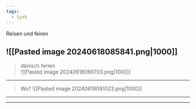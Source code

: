 ```yaml
---
tags:
  - tysk
---
```

 Reisen und feiren   
  
![[Pasted image 20240618085841.png|1000]]
---
> dänisch ferien  
![[Pasted image 20240618090703.png|1000]]
---
> Wo?
![[Pasted image 20240618091023.png|1000]]
---

---

